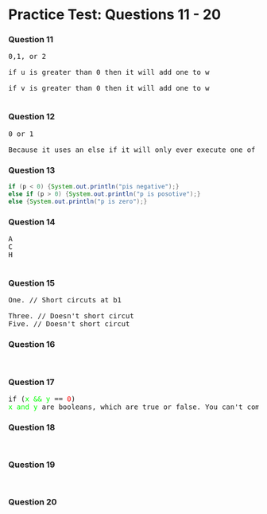 # Practice Test: Questions 11 - 20
### Question 11 
<pre>
0,1, or 2 <br>
if u is greater than 0 then it will add one to w <br>
if v is greater than 0 then it will add one to w <br>
</pre>
### Question 12 
<pre>
0 or 1 <br>
Because it uses an else if it will only ever execute one of the clauses 
</pre>
### Question 13 
```java
if (p < 0) {System.out.println("pis negative");}
else if (p > 0) {System.out.println("p is posotive");}
else {System.out.println("p is zero");}
```

### Question 14 
<pre>
A
C
H

</pre>
### Question 15 
<pre>
One. // Short circuts at b1 <br>
Three. // Doesn't short circut
Five. // Doesn't short circut
</pre>
### Question 16 
<pre>

</pre>
### Question 17 
<pre>
if (<font color="#00FF00">x && y</font> == <font color="red">0</font>)
<font color="#00FF00">x and y</font> are booleans, which are true or false. You can't compare booleans to an <font color="red">integer</font>
</pre>
### Question 18 
<pre>

</pre>
### Question 19 
<pre>

</pre>
### Question 20 
<pre>

</pre>